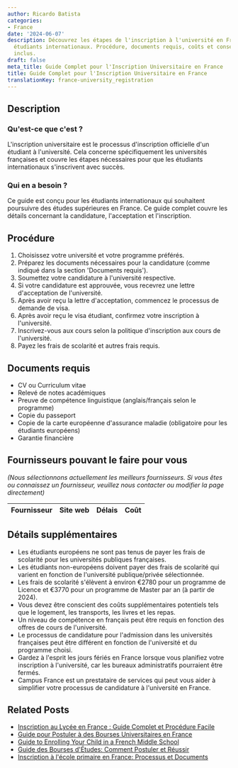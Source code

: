 ```yaml
---
author: Ricardo Batista
categories:
- France
date: '2024-06-07'
description: Découvrez les étapes de l'inscription à l'université en France pour les
  étudiants internationaux. Procédure, documents requis, coûts et conseils utiles
  inclus.
draft: false
meta_title: Guide Complet pour l'Inscription Universitaire en France
title: Guide Complet pour l'Inscription Universitaire en France
translationKey: france-university_registration
---
```


## Description
### Qu'est-ce que c'est ?
L'inscription universitaire est le processus d'inscription officielle d'un étudiant à l'université. Cela concerne spécifiquement les universités françaises et couvre les étapes nécessaires pour que les étudiants internationaux s'inscrivent avec succès.
### Qui en a besoin ?
Ce guide est conçu pour les étudiants internationaux qui souhaitent poursuivre des études supérieures en France. Ce guide complet couvre les détails concernant la candidature, l'acceptation et l'inscription.

## Procédure
1. Choisissez votre université et votre programme préférés.
2. Préparez les documents nécessaires pour la candidature (comme indiqué dans la section 'Documents requis').
3. Soumettez votre candidature à l'université respective.
4. Si votre candidature est approuvée, vous recevrez une lettre d'acceptation de l'université.
5. Après avoir reçu la lettre d'acceptation, commencez le processus de demande de visa.
6. Après avoir reçu le visa étudiant, confirmez votre inscription à l'université.
7. Inscrivez-vous aux cours selon la politique d'inscription aux cours de l'université.
8. Payez les frais de scolarité et autres frais requis.

## Documents requis
- CV ou Curriculum vitae
- Relevé de notes académiques
- Preuve de compétence linguistique (anglais/français selon le programme)
- Copie du passeport
- Copie de la carte européenne d'assurance maladie (obligatoire pour les étudiants européens)
- Garantie financière

## Fournisseurs pouvant le faire pour vous

_(Nous sélectionnons actuellement les meilleurs fournisseurs. Si vous êtes ou connaissez un fournisseur, veuillez nous contacter ou modifier la page directement)_

| Fournisseur     |     Site web    |     Délais       |       Coût       |
| :-------------: | :-------------: |  :-------------: | :-------------: |

## Détails supplémentaires
- Les étudiants européens ne sont pas tenus de payer les frais de scolarité pour les universités publiques françaises.
- Les étudiants non-européens doivent payer des frais de scolarité qui varient en fonction de l'université publique/privée sélectionnée.
- Les frais de scolarité s'élèvent à environ €2780 pour un programme de Licence et €3770 pour un programme de Master par an (à partir de 2024).
- Vous devez être conscient des coûts supplémentaires potentiels tels que le logement, les transports, les livres et les repas.
- Un niveau de compétence en français peut être requis en fonction des offres de cours de l'université.
- Le processus de candidature pour l'admission dans les universités françaises peut être différent en fonction de l'université et du programme choisi.
- Gardez à l'esprit les jours fériés en France lorsque vous planifiez votre inscription à l'université, car les bureaux administratifs pourraient être fermés.
- Campus France est un prestataire de services qui peut vous aider à simplifier votre processus de candidature à l'université en France.
## Related Posts

- [Inscription au Lycée en France : Guide Complet et Procédure Facile](https://tramitit.com/fr/guides/france/inscription_au_lycee/)
- [Guide pour Postuler à des Bourses Universitaires en France](https://tramitit.com/fr/guides/france/demande_de_bourse_universitaire/)
- [Guide to Enrolling Your Child in a French Middle School](https://tramitit.com/fr/guides/france/inscription_au_college/)
- [Guide des Bourses d'Études: Comment Postuler et Réussir](https://tramitit.com/fr/guides/france/demande_de_bourse_scolaire/)
- [Inscription à l'école primaire en France: Processus et Documents](https://tramitit.com/fr/guides/france/inscription_a_lecole_primaire/)